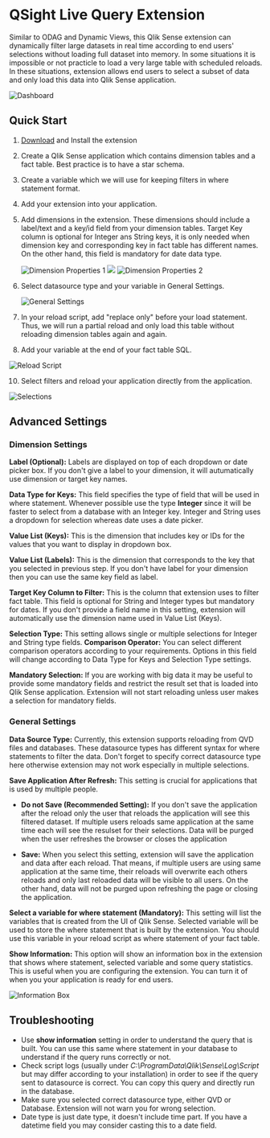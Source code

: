 # QSight Live Query Extension

Similar to ODAG and Dynamic Views, this Qlik Sense extension can dynamically filter large datasets in real time according to end users' selections without loading full dataset into memory.
In some situations it is impossible or not practicle to load a very large table with scheduled reloads. 
In these situations, extension allows end users to select a subset of data and only load this data into Qlik Sense application.

![Dashboard](https://github.com/mydgd/QSight-Live-Query/blob/main/resources/dashboard.png?raw=true)

## Quick Start
1. [Download](https://github.com/mydgd/QSight-Live-Query/raw/main/qsight-live-query.zip) and Install the extension
2. Create a Qlik Sense application which contains dimension tables and a fact table. Best practice is to have a star schema.
3. Create a variable which we will use for keeping filters in where statement format.
4. Add your extension into your application.
5. Add dimensions in the extension. These dimensions should include a label/text and a key/id field from your dimension tables.
   Target Key column is optional for Integer ans String keys, it is only needed when dimension key and corresponding key in fact table has different names.
   On the other hand, this field is mandatory for date data type.
   
    ![Dimension Properties 1](https://github.com/mydgd/QSight-Live-Query/blob/main/resources/dimension-properties-1.png?raw=true)
    ![](https://github.com/mydgd/QSight-Live-Query/blob/main/resources/white-space.png?raw=true)
    ![Dimension Properties 2](https://github.com/mydgd/QSight-Live-Query/blob/main/resources/dimension-properties-2.png?raw=true)
7. Select datasource type and your variable in General Settings.
    
    ![General Settings](https://github.com/mydgd/QSight-Live-Query/blob/main/resources/general-settings.png?raw=true)
8. In your reload script, add "replace only" before your load statement. Thus, we will run a partial reload and only load this table without reloading dimension tables again and again.
9. Add your variable at the end of your fact table SQL.

![Reload Script](https://github.com/mydgd/QSight-Live-Query/blob/main/resources/reload-script.png?raw=true)

10. Select filters and reload your application directly from the application.

![Selections](https://github.com/mydgd/QSight-Live-Query/blob/main/resources/selections.png?raw=true)

## Advanced Settings

### Dimension Settings
**Label (Optional):** Labels are displayed on top of each dropdown or date picker box. If you don't give a label to your dimension, it will autumatically use dimension or target key names.

**Data Type for Keys:** This field specifies the type of field that will be used in where statement. Whenever possible use the type **Integer** since it will be faster to select from a database with an Integer key. Integer and String uses a dropdown for selection whereas date uses a date picker.

**Value List (Keys):** This is the dimension that includes key or IDs for the values that you want to display in dropdown box.

**Value List (Labels):** This is the dimension that corresponds to the key that you selected in previous step. If you don't have label for your dimension then you can use the same key field as label.

**Target Key Column to Filter:** This is the column that extension uses to filter fact table. This field is optional for String and Integer types but mandatory for dates. If you don't provide a field name in this setting, extension will automatically use the dimension name used in Value List (Keys).

**Selection Type:** This setting allows single or multiple selections for Integer and String type fields.
**Comparison Operator:** You can select different comparison operators according to your requirements. Options in this field will change according to Data Type for Keys and Selection Type settings.

**Mandatory Selection:** If you are working with big data it may be useful to provide some mandatory fields and restrict the result set that is loaded into Qlik Sense application. Extension will not start reloading unless user makes a selection for mandatory fields.

### General Settings
**Data Source Type:** Currently, this extension supports reloading from QVD files and databases. These datasource types has different syntax for where statements to filter the data. Don't forget to specify correct datasource type here otherwise extension may not work especially in multiple selections.

**Save Application After Refresh:** This setting is crucial for applications that is used by multiple people. 
* __Do not Save (Recommended Setting):__ If you don't save the application after the reload only the user that reloads the application will see this filtered dataset. If multiple users reloads same application at the same time each will see the resulset for their selections. Data will be purged when the user refreshes the browser or closes the application

* __Save:__ When you select this setting, extension will save the application and data after each reload. That means, if multiple users are using same application at the same time, their reloads will overwrite each others reloads and only last reloaded data will be visible to all users. On the other hand, data will not be purged upon refreshing the page or closing the application.

**Select a variable for where statement (Mandatory):** This setting will list the variables that is created from the UI of Qlik Sense. Selected variable will be used to store the where statement that is built by the extension. You should use this variable in your reload script as where statement of your fact table.

**Show Information:** This option will show an information box in the extension that shows where statement, selected variable and some query statistics. This is useful when you are configuring the extension. You can turn it of when you your application is ready for end users.

![Information Box](https://github.com/mydgd/QSight-Live-Query/blob/main/resources/information-box.png?raw=true)

## Troubleshooting

* Use **show information** setting in order to understand the query that is built. You can use this same where statement in your database to understand if the query runs correctly or not.
* Check script logs (usually under _C:\ProgramData\Qlik\Sense\Log\Script_ but may differ according to your installation) in order to see if the query sent to datasource is correct. You can copy this query and directly run in the database.
* Make sure you selected correct datasource type, either QVD or Database. Extension will not warn you for wrong selection.
* Date type is just date type, it doesn't include time part. If you have a datetime field you may consider casting this to a date field.
